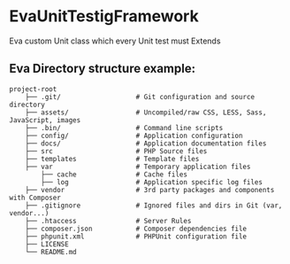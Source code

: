 # EvaUnitTestigFramework
Eva custom Unit class which every Unit test must Extends


## Eva Directory structure example:

  

    project-root
        ├── .git/                   # Git configuration and source directory
        ├── assets/                 # Uncompiled/raw CSS, LESS, Sass, JavaScript, images
        ├── .bin/                   # Command line scripts
        ├── config/                 # Application configuration
        ├── docs/                   # Application documentation files
        ├── src                     # PHP Source files
        ├── templates               # Template files
        ├── var                     # Temporary application files
            ├── cache               # Cache files
            ├── log                 # Application specific log files
        ├── vendor                  # 3rd party packages and components with Composer
        ├── .gitignore              # Ignored files and dirs in Git (var, vendor...)
        ├── .htaccess               # Server Rules
        ├── composer.json           # Composer dependencies file
        ├── phpunit.xml             # PHPUnit configuration file
        ├── LICENSE
        └── README.md
